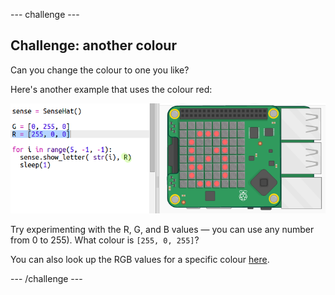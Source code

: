 \--- challenge \---

## Challenge: another colour

Can you change the colour to one you like?

Here's another example that uses the colour red:

![لقطة الشاشة](images/timer-red.png)

Try experimenting with the R, G, and B values — you can use any number from 0 to 255). What colour is `[255, 0, 255]`?

You can also look up the RGB values for a specific colour <a href="http://jumpto.cc/colours" target="_blank">here</a>.

\--- /challenge \---